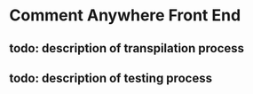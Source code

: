 
# Comment Anywhere Front End

## todo: description of transpilation process

## todo: description of testing process
